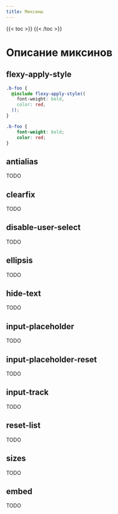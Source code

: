 ```yaml
---
title: Миксины
---
```


{{< toc >}}
{{< /toc >}}

# Описание миксинов

## flexy-apply-style

```scss
.b-foo {
  @include flexy-apply-style((
    font-weight: bold,
    color: red,
  ));
}
```

```css
.b-foo {
    font-weight: bold;
    color: red;
}
```

## antialias

TODO

## clearfix

TODO

## disable-user-select

TODO

## ellipsis

TODO

## hide-text

TODO

## input-placeholder

TODO

## input-placeholder-reset

TODO

## input-track

TODO

## reset-list

TODO

## sizes

TODO

## embed

TODO
